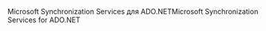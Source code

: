 <span data-ttu-id="cede1-101">Microsoft Synchronization Services для ADO.NET</span><span class="sxs-lookup"><span data-stu-id="cede1-101">Microsoft Synchronization Services for ADO.NET</span></span>